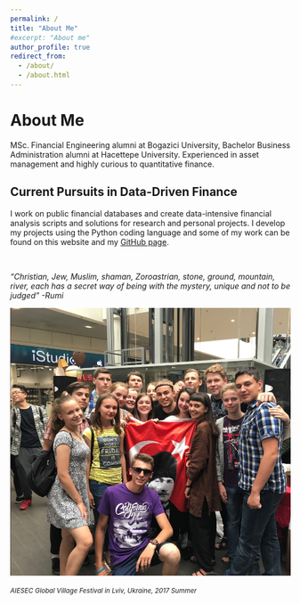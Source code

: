 ```yaml
---
permalink: /
title: "About Me"
#excerpt: "About me"
author_profile: true
redirect_from: 
  - /about/
  - /about.html
---
```


About Me
======

MSc. Financial Engineering alumni at Bogazici University, Bachelor Business Administration alumni at Hacettepe University. Experienced in asset management and highly curious to quantitative finance.


Current Pursuits in Data-Driven Finance
------

I work on public financial databases and create data-intensive financial analysis scripts and solutions for research and personal projects. I develop my projects using the Python coding language and some of my work can be found on this website and my [GitHub page](https://github.com/alihanucar).

<br>

*“Christian, Jew, Muslim, shaman, Zoroastrian, stone, ground, mountain, river, each has a secret way of being with the mystery, unique and not to be judged” -Rumi*

![](/images/editing-talk.png)

<small>*AIESEC Global Village Festival in Lviv, Ukraine, 2017 Summer*<small>




